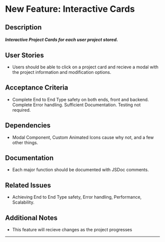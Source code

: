 # New Feature: Interactive Cards

## Description
##### Interactive Project Cards for each user project stored.

## User Stories
-  Users should be able to click on a project card and recieve a modal with the project information and modification options.

## Acceptance Criteria
- Complete End to End Type safety on both ends, front and backend. Complete Error handling. Sufficient Documentation. Testing not required.

## Dependencies
- Modal Component, Custom Animated Icons cause why not, and a few other things.


## Documentation
- Each major function should be documented with JSDoc comments.

## Related Issues
- Achieving End to End Type safety, Error handling, Performance, Scalability.

## Additional Notes
- This feature will recieve changes as the project progresses

***